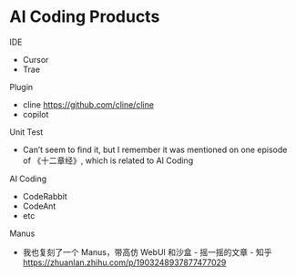 # AI Coding Products

IDE

-   Cursor
-   Trae

Plugin

-   cline https://github.com/cline/cline
-   copilot

Unit Test

-   Can’t seem to find it, but I remember it was mentioned on one episode of 《十二章经》, which is related to AI Coding

AI Coding

-   CodeRabbit
-   CodeAnt
-   etc

Manus

- 我也复刻了一个 Manus，带高仿 WebUI 和沙盒 - 摇一摇的文章 - 知乎
  https://zhuanlan.zhihu.com/p/1903248937877477029

